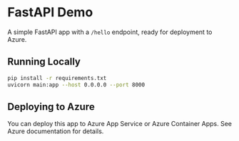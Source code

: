 # FastAPI Demo

A simple FastAPI app with a `/hello` endpoint, ready for deployment to Azure.

## Running Locally

```bash
pip install -r requirements.txt
uvicorn main:app --host 0.0.0.0 --port 8000
```

## Deploying to Azure

You can deploy this app to Azure App Service or Azure Container Apps. See Azure documentation for details.
